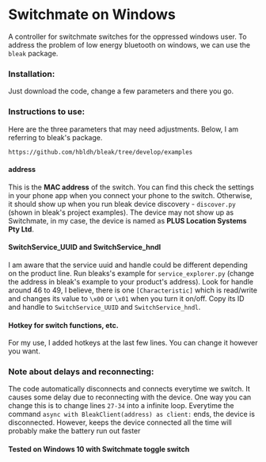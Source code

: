 # Switchmate on Windows

A controller for switchmate switches for the oppressed windows user. To address the problem of low energy bluetooth on windows, we can use the `bleak` package.  

### Installation:

Just download the code, change a few parameters and there you go.

### Instructions to use:

Here are the three parameters that may need adjustments. Below, I am referring to bleak's package.

`https://github.com/hbldh/bleak/tree/develop/examples`

#### address
This is the **MAC address** of the switch. You can find this check the settings in your phone app when you connect your phone to the switch. Otherwise, it should show up when you run bleak device discovery - `discover.py` (shown in bleak's project examples). The device may not show up as Switchmate, in my case, the device is named as **PLUS Location Systems Pty Ltd**.

#### SwitchService_UUID and SwitchService_hndl 
I am aware that the service uuid and handle could be different depending on the product line. Run bleaks's example for `service_explorer.py` (change the address in bleak's example to your product's address). Look for handle around 46 to 49, I believe, there is one `[Characteristic]` which is read/write and changes its value to `\x00` or `\x01` when you turn it on/off. Copy its ID and handle to `SwitchService_UUID` and `SwitchService_hndl`.

#### Hotkey for switch functions, etc.
For my use, I added hotkeys at the last few lines. You can change it however you want.  

### Note about delays and reconnecting:

The code automatically disconnects and connects everytime we switch. It causes some delay due to reconnecting with the device. One way you can change this is to change lines `27-34` into a infinite loop. Everytime the command `async with BleakClient(address) as client:` ends, the device is disconnected. However, keeps the device connected all the time will probably make the battery run out faster 

#### Tested on Windows 10 with Switchmate toggle switch

